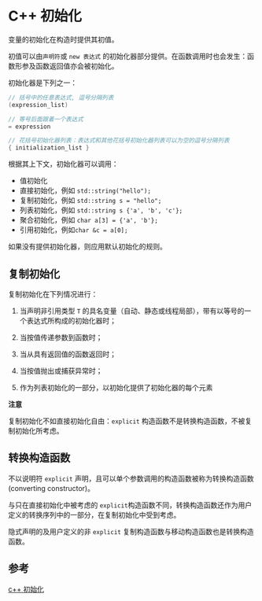 # C++ 初始化

变量的初始化在构造时提供其初值。

初值可以由`声明符`或 `new 表达式` 的初始化器部分提供。在函数调用时也会发生：函数形参及函数返回值亦会被初始化。



初始化器是下列之一：

```c++
// 括号中的任意表达式, 逗号分隔列表
(expression_list)
```

```c++
// 等号后面跟着一个表达式
= expression
```

```c++
// 花括号初始化器列表：表达式和其他花括号初始化器列表可以为空的逗号分隔列表
{ initialization_list }
```

根据其上下文，初始化器可以调用：

* 值初始化
* 直接初始化，例如 `std::string("hello");`
* 复制初始化，例如 `std::string s = "hello";`
* 列表初始化，例如 `std::string s {'a', 'b', 'c'};`
* 聚合初始化，例如 `char a[3] = {'a', 'b'};`
* 引用初始化，例如`char &c = a[0];`

如果没有提供初始化器，则应用默认初始化的规则。



## 复制初始化

复制初始化在下列情况进行：

1) 当声明非引用类型 `T` 的具名变量（自动、静态或线程局部），带有以等号的一个表达式所构成的初始化器时；

2) 当按值传递参数到函数时；

3) 当从具有返回值的函数返回时；

4) 当按值抛出或捕获异常时；

5) 作为列表初始化的一部分，以初始化提供了初始化器的每个元素



**注意**

复制初始化不如直接初始化自由：`explicit` 构造函数不是转换构造函数，不被复制初始化所考虑。



## 转换构造函数

不以说明符 `explicit` 声明，且可以单个参数调用的构造函数被称为转换构造函数(converting constructor)。

与只在直接初始化中被考虑的 `explicit`构造函数不同，转换构造函数还作为用户定义的转换序列中的一部分，在复制初始化中受到考虑。

隐式声明的及用户定义的非 `explicit` 复制构造函数与移动构造函数也是转换构造函数。





## 参考

[c++ 初始化](https://zh.cppreference.com/w/cpp/language/initialization)